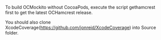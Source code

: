 To build OCMockito without CocoaPods, execute the script gethamcrest first to get the latest
OCHamcrest release.

You should also clone XcodeCoverage(https://github.com/jonreid/XcodeCoverage) into Source folder.
